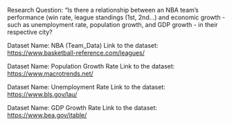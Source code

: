 Research Question: 
“Is there a relationship between an NBA team’s performance 
(win rate, league standings (1st, 2nd…) and economic growth - such as unemployment rate, population growth, and GDP growth - in their respective city?

Dataset Name: NBA (Team_Data)
Link to the dataset: https://www.basketball-reference.com/leagues/

Dataset Name: Population Growth Rate
Link to the dataset: https://www.macrotrends.net/

Dataset Name: Unemployment Rate
Link to the dataset: https://www.bls.gov/lau/

Dataset Name: GDP Growth Rate
Link to the dataset: https://www.bea.gov/itable/
